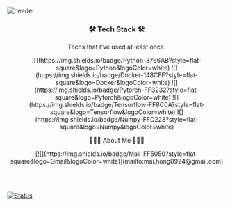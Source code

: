 ![header](https://capsule-render.vercel.app/api?type=wave&color=auto&height=300&section=header&text=HONGYEOB%20KIM&fontSize=90)


<h3 align='center'>🛠 Tech Stack 🛠</h3>

<p align='center'> Techs that I've used at least once.</p>
<p align='center'>
    ![](https://img.shields.io/badge/Python-3766AB?style=flat-square&logo=Python&logoColor=white) ![](https://img.shields.io/badge/Docker-148CFF?style=flat-square&logo=Docker&logoColor=white) ![](https://img.shields.io/badge/Pytorch-FF3232?style=flat-square&logo=Pytorch&logoColor=white) ![](https://img.shields.io/badge/Tensorflow-FF8C0A?style=flat-square&logo=Tensorflow&logoColor=white) ![](https://img.shields.io/badge/Numpy-FFD228?style=flat-square&logo=Numpy&logoColor=white) 

</p>


<p align='center'> 👨🏻‍💻 About Me 👨🏻‍💻 </p>
<p align='center'> 
    [![](https://img.shields.io/badge/Mail-FF5050?style=flat-square&logo=Gmail&logoColor=white)](mailto:mai.hong0924@gmail.com)
</p>
<br></br>

[![Status](https://github-readme-stats.vercel.app/api?username=MaiHon)](https://github.com/anuraghazra/github-readme-stats)
